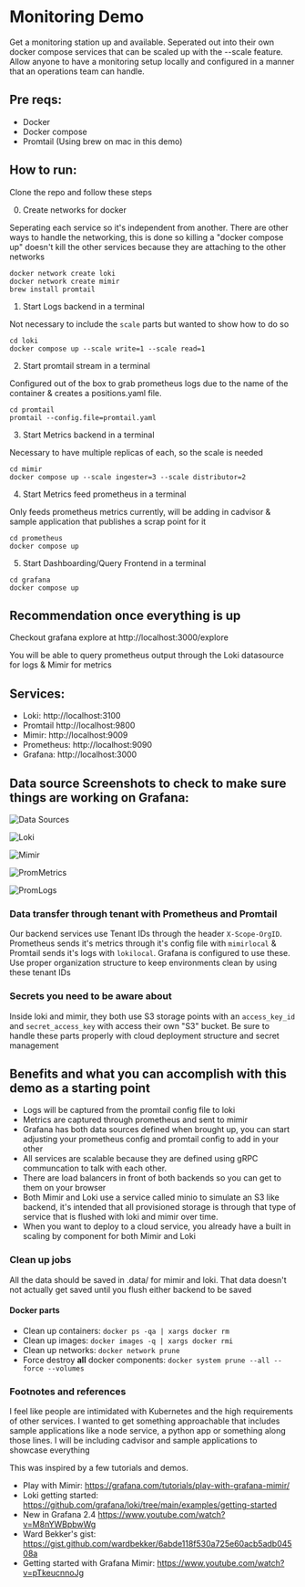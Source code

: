 # Monitoring Demo

Get a monitoring station up and available. Seperated out into their own docker compose services that can be scaled up with the --scale feature. Allow anyone to have a monitoring setup locally and configured in a manner that an operations team can handle.

## Pre reqs:

* Docker
* Docker compose 
* Promtail (Using brew on mac in this demo)

## How to run:

Clone the repo and follow these steps

0. Create networks for docker

Seperating each service so it's independent from another. There are other ways to handle the networking, this is done so killing a "docker compose up" doesn't kill the other services because they are attaching to the other networks 

```
docker network create loki
docker network create mimir
brew install promtail
```

1. Start Logs backend in a terminal

Not necessary to include the `scale` parts but wanted to show how to do so 

```
cd loki 
docker compose up --scale write=1 --scale read=1 
```

2. Start promtail stream in a terminal

Configured out of the box to grab prometheus logs due to the name of the container & creates a positions.yaml file.

```
cd promtail
promtail --config.file=promtail.yaml 
```

3. Start Metrics backend in a terminal

Necessary to have multiple replicas of each, so the scale is needed

```
cd mimir
docker compose up --scale ingester=3 --scale distributor=2 
```

4. Start Metrics feed prometheus in a terminal 

Only feeds prometheus metrics currently, will be adding in cadvisor & sample application that publishes a scrap point for it

```
cd prometheus
docker compose up 
```

5. Start Dashboarding/Query Frontend in a terminal

```
cd grafana
docker compose up
```

## Recommendation once everything is up

Checkout grafana explore at http://localhost:3000/explore

You will be able to query prometheus output through the Loki datasource for logs & Mimir for metrics 

## Services:

* Loki:       http://localhost:3100
* Promtail    http://localhost:9800
* Mimir:      http://localhost:9009
* Prometheus: http://localhost:9090
* Grafana:    http://localhost:3000

## Data source Screenshots to check to make sure things are working on Grafana:

![Data Sources](docs/datasrc.png "Data Sources")

![Loki](docs/lokidatasrc.png "Loki")

![Mimir](docs/mimirdatasrc.png "Mimir")

![PromMetrics](docs/prometheusmetrics.png "Metrics")

![PromLogs](docs/prometheuslogs.png "Logs")

### Data transfer through tenant with Prometheus and Promtail

Our backend services use Tenant IDs through the header `X-Scope-OrgID`. Prometheus sends it's metrics through it's config file with `mimirlocal` & Promtail sends it's logs with `lokilocal`. Grafana is configured to use these. Use proper organization structure to keep environments clean by using these tenant IDs 

### Secrets you need to be aware about

Inside loki and mimir, they both use S3 storage points with an `access_key_id` and `secret_access_key` with access their own "S3" bucket. Be sure to handle these parts properly with cloud deployment structure and secret management

## Benefits and what you can accomplish with this demo as a starting point

* Logs will be captured from the promtail config file to loki
* Metrics are captured through prometheus and sent to mimir
* Grafana has both data sources defined when brought up, you can start adjusting your prometheus config and promtail config to add in your other 
* All services are scalable because they are defined using gRPC communcation to talk with each other.
* There are load balancers in front of both backends so you can get to them on your browser
* Both Mimir and Loki use a service called minio to simulate an S3 like backend, it's intended that all provisioned storage is through that type of service that is flushed with loki and mimir over time. 
* When you want to deploy to a cloud service, you already have a built in scaling by component for both Mimir and Loki 


### Clean up jobs

All the data should be saved in .data/ for mimir and loki. That data doesn't not actually get saved until you flush either backend to be saved

#### Docker parts

* Clean up containers: `docker ps -qa | xargs docker rm`
* Clean up images: `docker images -q | xargs docker rmi`
* Clean up networks: `docker network prune` 
* Force destroy **all** docker components: `docker system prune --all --force --volumes` 

### Footnotes and references

I feel like people are intimidated with Kubernetes and the high requirements of other services. I wanted to get something approachable that includes sample applications like a node service, a python app or something along those lines. I will be including cadvisor and sample applications to showcase everything

This was inspired by a few tutorials and demos. 

* Play with Mimir: https://grafana.com/tutorials/play-with-grafana-mimir/
* Loki getting started: https://github.com/grafana/loki/tree/main/examples/getting-started
* New in Grafana 2.4 https://www.youtube.com/watch?v=M8nYWBpbwWg 
* Ward Bekker's gist: https://gist.github.com/wardbekker/6abde118f530a725e60acb5adb04508a
* Getting started with Grafana Mimir: https://www.youtube.com/watch?v=pTkeucnnoJg  
